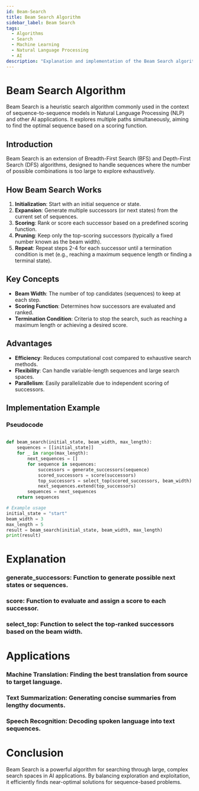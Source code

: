 ```yaml
---
id: Beam-Search
title: Beam Search Algorithm
sidebar_label: Beam Search
tags:
  - Algorithms
  - Search
  - Machine Learning
  - Natural Language Processing
  - AI
description: "Explanation and implementation of the Beam Search algorithm."
---
```


# Beam Search Algorithm

Beam Search is a heuristic search algorithm commonly used in the context of sequence-to-sequence models in Natural Language Processing (NLP) and other AI applications. It explores multiple paths simultaneously, aiming to find the optimal sequence based on a scoring function.

## Introduction

Beam Search is an extension of Breadth-First Search (BFS) and Depth-First Search (DFS) algorithms, designed to handle sequences where the number of possible combinations is too large to explore exhaustively.

## How Beam Search Works

1. **Initialization**: Start with an initial sequence or state.
2. **Expansion**: Generate multiple successors (or next states) from the current set of sequences.
3. **Scoring**: Rank or score each successor based on a predefined scoring function.
4. **Pruning**: Keep only the top-scoring successors (typically a fixed number known as the beam width).
5. **Repeat**: Repeat steps 2-4 for each successor until a termination condition is met (e.g., reaching a maximum sequence length or finding a terminal state).

## Key Concepts

- **Beam Width**: The number of top candidates (sequences) to keep at each step.
- **Scoring Function**: Determines how successors are evaluated and ranked.
- **Termination Condition**: Criteria to stop the search, such as reaching a maximum length or achieving a desired score.

## Advantages

- **Efficiency**: Reduces computational cost compared to exhaustive search methods.
- **Flexibility**: Can handle variable-length sequences and large search spaces.
- **Parallelism**: Easily parallelizable due to independent scoring of successors.

## Implementation Example

### Pseudocode

```python

def beam_search(initial_state, beam_width, max_length):
    sequences = [[initial_state]]
    for _ in range(max_length):
        next_sequences = []
        for sequence in sequences:
            successors = generate_successors(sequence)
            scored_successors = score(successors)
            top_successors = select_top(scored_successors, beam_width)
            next_sequences.extend(top_successors)
        sequences = next_sequences
    return sequences

# Example usage
initial_state = "start"
beam_width = 3
max_length = 5
result = beam_search(initial_state, beam_width, max_length)
print(result)
```

# Explanation
### generate_successors: Function to generate possible next states or sequences.
### score: Function to evaluate and assign a score to each successor.
### select_top: Function to select the top-ranked successors based on the beam width.
# Applications
### Machine Translation: Finding the best translation from source to target language.
### Text Summarization: Generating concise summaries from lengthy documents.
### Speech Recognition: Decoding spoken language into text sequences.
# Conclusion
Beam Search is a powerful algorithm for searching through large, complex search spaces in AI applications. By balancing exploration and exploitation, it efficiently finds near-optimal solutions for sequence-based problems.
